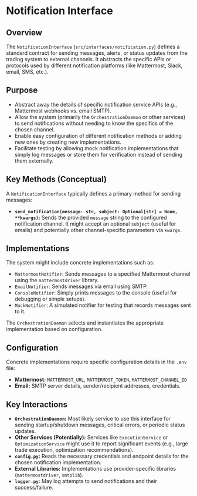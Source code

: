 # Notification Interface

## Overview

The `NotificationInterface` (`src/interfaces/notification.py`) defines a standard contract for sending messages, alerts, or status updates from the trading system to external channels. It abstracts the specific APIs or protocols used by different notification platforms (like Mattermost, Slack, email, SMS, etc.).

## Purpose

*   Abstract away the details of specific notification service APIs (e.g., Mattermost webhooks vs. email SMTP).
*   Allow the system (primarily the `OrchestrationDaemon` or other services) to send notifications without needing to know the specifics of the chosen channel.
*   Enable easy configuration of different notification methods or adding new ones by creating new implementations.
*   Facilitate testing by allowing mock notification implementations that simply log messages or store them for verification instead of sending them externally.

## Key Methods (Conceptual)

A `NotificationInterface` typically defines a primary method for sending messages:

*   **`send_notification(message: str, subject: Optional[str] = None, **kwargs)`:** Sends the provided `message` string to the configured notification channel. It might accept an optional `subject` (useful for emails) and potentially other channel-specific parameters via `kwargs`.

## Implementations

The system might include concrete implementations such as:

*   `MattermostNotifier`: Sends messages to a specified Mattermost channel using the `mattermostdriver` library.
*   `EmailNotifier`: Sends messages via email using SMTP.
*   `ConsoleNotifier`: Simply prints messages to the console (useful for debugging or simple setups).
*   `MockNotifier`: A simulated notifier for testing that records messages sent to it.

The `OrchestrationDaemon` selects and instantiates the appropriate implementation based on configuration.

## Configuration

Concrete implementations require specific configuration details in the `.env` file:

*   **Mattermost:** `MATTERMOST_URL`, `MATTERMOST_TOKEN`, `MATTERMOST_CHANNEL_ID`
*   **Email:** SMTP server details, sender/recipient addresses, credentials.

## Key Interactions

*   **`OrchestrationDaemon`:** Most likely service to use this interface for sending startup/shutdown messages, critical errors, or periodic status updates.
*   **Other Services (Potentially):** Services like `ExecutionService` or `OptimizationService` might use it to report significant events (e.g., large trade execution, optimization recommendations).
*   **`config.py`:** Reads the necessary credentials and endpoint details for the chosen notification implementation.
*   **External Libraries:** Implementations use provider-specific libraries (`mattermostdriver`, `smtplib`).
*   **`logger.py`:** May log attempts to send notifications and their success/failure.
